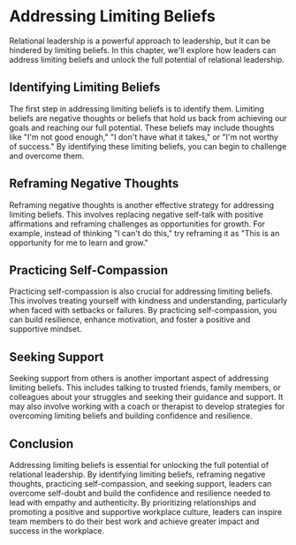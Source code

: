 Addressing Limiting Beliefs
========================================================================================

Relational leadership is a powerful approach to leadership, but it can be hindered by limiting beliefs. In this chapter, we'll explore how leaders can address limiting beliefs and unlock the full potential of relational leadership.

Identifying Limiting Beliefs
----------------------------

The first step in addressing limiting beliefs is to identify them. Limiting beliefs are negative thoughts or beliefs that hold us back from achieving our goals and reaching our full potential. These beliefs may include thoughts like "I'm not good enough," "I don't have what it takes," or "I'm not worthy of success." By identifying these limiting beliefs, you can begin to challenge and overcome them.

Reframing Negative Thoughts
---------------------------

Reframing negative thoughts is another effective strategy for addressing limiting beliefs. This involves replacing negative self-talk with positive affirmations and reframing challenges as opportunities for growth. For example, instead of thinking "I can't do this," try reframing it as "This is an opportunity for me to learn and grow."

Practicing Self-Compassion
--------------------------

Practicing self-compassion is also crucial for addressing limiting beliefs. This involves treating yourself with kindness and understanding, particularly when faced with setbacks or failures. By practicing self-compassion, you can build resilience, enhance motivation, and foster a positive and supportive mindset.

Seeking Support
---------------

Seeking support from others is another important aspect of addressing limiting beliefs. This includes talking to trusted friends, family members, or colleagues about your struggles and seeking their guidance and support. It may also involve working with a coach or therapist to develop strategies for overcoming limiting beliefs and building confidence and resilience.

Conclusion
----------

Addressing limiting beliefs is essential for unlocking the full potential of relational leadership. By identifying limiting beliefs, reframing negative thoughts, practicing self-compassion, and seeking support, leaders can overcome self-doubt and build the confidence and resilience needed to lead with empathy and authenticity. By prioritizing relationships and promoting a positive and supportive workplace culture, leaders can inspire team members to do their best work and achieve greater impact and success in the workplace.
